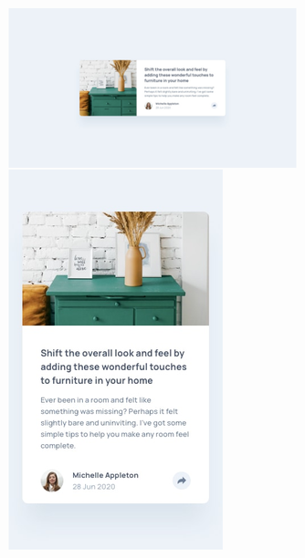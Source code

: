 ![](https://github.com/halildemr/frontendmentor.io/blob/main/newbie/article-proview-component-master/design/desktop-design.jpg)
![](https://github.com/halildemr/frontendmentor.io/blob/main/newbie/article-proview-component-master/design/mobile-design.jpg)
